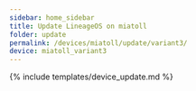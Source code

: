 ```yaml
---
sidebar: home_sidebar
title: Update LineageOS on miatoll
folder: update
permalink: /devices/miatoll/update/variant3/
device: miatoll_variant3
---
```

{% include templates/device_update.md %}
